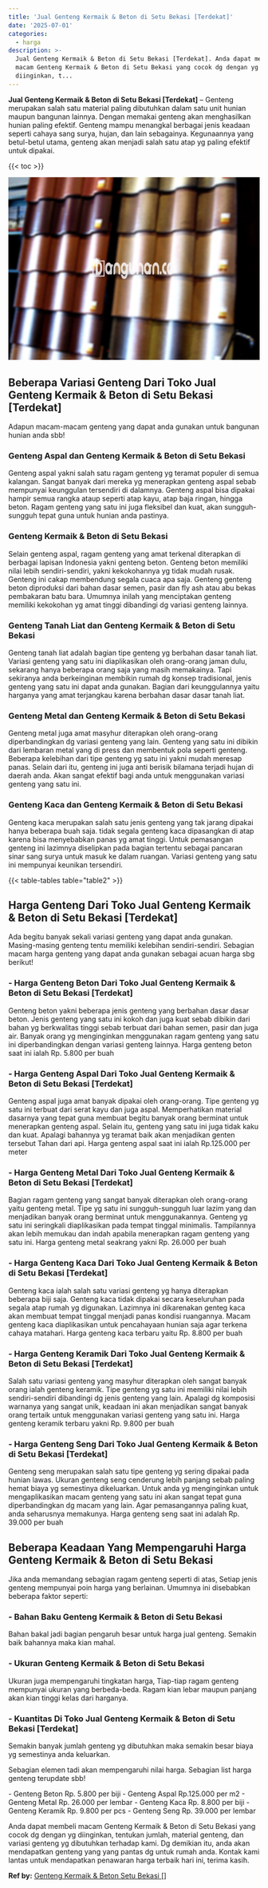 ```yaml
---
title: 'Jual Genteng Kermaik & Beton di Setu Bekasi [Terdekat]'
date: '2025-07-01'
categories:
  - harga
description: >-
  Jual Genteng Kermaik & Beton di Setu Bekasi [Terdekat]. Anda dapat membeli
  macam Genteng Kermaik & Beton di Setu Bekasi yang cocok dg dengan yg
  diinginkan, t...
---
```


**Jual Genteng Kermaik & Beton di Setu Bekasi \[Terdekat\]** – Genteng merupakan salah satu material paling dibutuhkan dalam satu unit hunian maupun bangunan lainnya. Dengan memakai genteng akan menghasilkan hunian paling efektif. Genteng mampu menangkal berbagai jenis keadaan seperti cahaya sang surya, hujan, dan lain sebagainya. Kegunaannya yang betul-betul utama, genteng akan menjadi salah satu atap yg paling efektif untuk dipakai.

{{< toc >}}

![Jual Genteng Kermaik & Beton di Setu Bekasi [Terdekat]](/images/genteng-minimalis-murah14.png)

## Beberapa Variasi Genteng Dari Toko Jual Genteng Kermaik & Beton di Setu Bekasi \[Terdekat\]

Adapun macam-macam genteng yang dapat anda gunakan untuk bangunan hunian anda sbb!

### Genteng Aspal dan Genteng Kermaik & Beton di Setu Bekasi

Genteng aspal yakni salah satu ragam genteng yg teramat populer di semua kalangan. Sangat banyak dari mereka yg menerapkan genteng aspal sebab mempunyai keunggulan tersendiri di dalamnya. Genteng aspal bisa dipakai hampir semua rangka ataup seperti atap kayu, atap baja ringan, hingga beton. Ragam genteng yang satu ini juga fleksibel dan kuat, akan sungguh-sungguh tepat guna untuk hunian anda pastinya.

### Genteng Kermaik & Beton di Setu Bekasi

Selain genteng aspal, ragam genteng yang amat terkenal diterapkan di berbagai lapisan Indonesia yakni genteng beton. Genteng beton memiliki nilai lebih sendiri-sendiri, yakni kekokohannya yg tidak mudah rusak. Genteng ini cakap membendung segala cuaca apa saja. Genteng genteng beton diproduksi dari bahan dasar semen, pasir dan fly ash atau abu bekas pembakaran batu bara. Umumnya inilah yang menciptakan genteng memiliki kekokohan yg amat tinggi dibandingi dg variasi genteng lainnya.

### Genteng Tanah Liat dan Genteng Kermaik & Beton di Setu Bekasi

Genteng tanah liat adalah bagian tipe genteng yg berbahan dasar tanah liat. Variasi genteng yang satu ini diaplikasikan oleh orang-orang jaman dulu, sekarang hanya beberapa orang saja yang masih memakainya. Tapi sekiranya anda berkeinginan membikin rumah dg konsep tradisional, jenis genteng yang satu ini dapat anda gunakan. Bagian dari keunggulannya yaitu harganya yang amat terjangkau karena berbahan dasar dasar tanah liat.

### Genteng Metal dan Genteng Kermaik & Beton di Setu Bekasi

Genteng metal juga amat masyhur diterapkan oleh orang-orang diperbandingkan dg variasi genteng yang lain. Genteng yang satu ini dibikin dari lembaran metal yang di press dan membentuk pola seperti genteng. Beberapa kelebihan dari tipe genteng yg satu ini yakni mudah meresap panas. Selain dari itu, genteng ini juga anti berisik bilamana terjadi hujan di daerah anda. Akan sangat efektif bagi anda untuk menggunakan variasi genteng yang satu ini.

### Genteng Kaca dan Genteng Kermaik & Beton di Setu Bekasi

Genteng kaca merupakan salah satu jenis genteng yang tak jarang dipakai hanya beberapa buah saja. tidak segala genteng kaca dipasangkan di atap karena bisa menyebabkan panas yg amat tinggi. Untuk pemasangan genteng ini lazimnya diselipkan pada bagian tertentu sebagai pancaran sinar sang surya untuk masuk ke dalam ruangan. Variasi genteng yang satu ini mempunyai keunikan tersendiri.

{{< table-tables table="table2" >}}

## Harga Genteng Dari Toko Jual Genteng Kermaik & Beton di Setu Bekasi \[Terdekat\]

Ada begitu banyak sekali variasi genteng yang dapat anda gunakan. Masing-masing genteng tentu memiliki kelebihan sendiri-sendiri. Sebagian macam harga genteng yang dapat anda gunakan sebagai acuan harga sbg berikut!

### \- Harga Genteng Beton Dari Toko Jual Genteng Kermaik & Beton di Setu Bekasi \[Terdekat\]

Genteng beton yakni beberapa jenis genteng yang berbahan dasar dasar beton. Jenis genteng yang satu ini kokoh dan juga kuat sebab dibikin dari bahan yg berkwalitas tinggi sebab terbuat dari bahan semen, pasir dan juga air. Banyak orang yg menginginkan menggunakan ragam genteng yang satu ini diperbandingkan dengan variasi genteng lainnya. Harga genteng beton saat ini ialah Rp. 5.800 per buah

### \- Harga Genteng Aspal Dari Toko Jual Genteng Kermaik & Beton di Setu Bekasi \[Terdekat\]

Genteng aspal juga amat banyak dipakai oleh orang-orang. Tipe genteng yg satu ini terbuat dari serat kayu dan juga aspal. Memperhatikan material dasarnya yang tepat guna membuat begitu banyak orang berminat untuk menerapkan genteng aspal. Selain itu, genteng yang satu ini juga tidak kaku dan kuat. Apalagi bahannya yg teramat baik akan menjadikan genten tersebut Tahan dari api. Harga genteng aspal saat ini ialah Rp.125.000 per meter

### \- Harga Genteng Metal Dari Toko Jual Genteng Kermaik & Beton di Setu Bekasi \[Terdekat\]

Bagian ragam genteng yang sangat banyak diterapkan oleh orang-orang yaitu genteng metal. Tipe yg satu ini sungguh-sungguh luar lazim yang dan menjadikan banyak orang berminat untuk menggunakannya. Genteng yg satu ini seringkali diaplikasikan pada tempat tinggal minimalis. Tampilannya akan lebih memukau dan indah apabila menerapkan ragam genteng yang satu ini. Harga genteng metal seakrang yakni Rp. 26.000 per buah

### \- Harga Genteng Kaca Dari Toko Jual Genteng Kermaik & Beton di Setu Bekasi \[Terdekat\]

Genteng kaca ialah salah satu variasi genteng yg hanya diterapkan beberapa biji saja. Genteng kaca tidak dipakai secara keseluruhan pada segala atap rumah yg digunakan. Lazimnya ini dikarenakan genteg kaca akan membuat tempat tinggal menjadi panas kondisi ruangannya. Macam genteng kaca diaplikasikan untuk pencahayaan hunian saja agar terkena cahaya matahari. Harga genteng kaca terbaru yaitu Rp. 8.800 per buah

### \- Harga Genteng Keramik Dari Toko Jual Genteng Kermaik & Beton di Setu Bekasi \[Terdekat\]

Salah satu variasi genteng yang masyhur diterapkan oleh sangat banyak orang ialah genteng keramik. Tipe genteng yg satu ini memiliki nilai lebih sendiri-sendiri dibandingi dg jenis genteng yang lain. Apalagi dg komposisi warnanya yang sangat unik, keadaan ini akan menjadikan sangat banyak orang tertaik untuk menggunakan variasi genteng yang satu ini. Harga genteng keramik terbaru yakni Rp. 9.800 per buah

### \- Harga Genteng Seng Dari Toko Jual Genteng Kermaik & Beton di Setu Bekasi \[Terdekat\]

Genteng seng merupakan salah satu tipe genteng yg sering dipakai pada hunian lawas. Ukuran genteng seng cenderung lebih panjang sebab paling hemat biaya yg semestinya dikeluarkan. Untuk anda yg menginginkan untuk mengaplikasikan macam genteng yang satu ini akan sangat tepat guna diperbandingkan dg macam yang lain. Agar pemasangannya paling kuat, anda seharusnya memakunya. Harga genteng seng saat ini adalah Rp. 39.000 per buah

## Beberapa Keadaan Yang Mempengaruhi Harga Genteng Kermaik & Beton di Setu Bekasi

Jika anda memandang sebagian ragam genteng seperti di atas, Setiap jenis genteng mempunyai poin harga yang berlainan. Umumnya ini disebabkan beberapa faktor seperti:

### \- Bahan Baku Genteng Kermaik & Beton di Setu Bekasi

Bahan bakal jadi bagian pengaruh besar untuk harga jual genteng. Semakin baik bahannya maka kian mahal.

### \- Ukuran Genteng Kermaik & Beton di Setu Bekasi

Ukuran juga mempengaruhi tingkatan harga, Tiap-tiap ragam genteng mempunyai ukuran yang berbeda-beda. Ragam kian lebar maupun panjang akan kian tinggi kelas dari harganya.

### \- Kuantitas Di Toko Jual Genteng Kermaik & Beton di Setu Bekasi \[Terdekat\]

Semakin banyak jumlah genteng yg dibutuhkan maka semakin besar biaya yg semestinya anda keluarkan.

Sebagian elemen tadi akan mempengaruhi nilai harga. Sebagian list harga genteng terupdate sbb!

\- Genteng Beton Rp. 5.800 per biji - Genteng Aspal Rp.125.000 per m2 - Genteng Metal Rp. 26.000 per lembar - Genteng Kaca Rp. 8.800 per biji - Genteng Keramik Rp. 9.800 per pcs - Genteng Seng Rp. 39.000 per lembar

Anda dapat membeli macam Genteng Kermaik & Beton di Setu Bekasi yang cocok dg dengan yg diinginkan, tentukan jumlah, material genteng, dan variasi genteng yg dibutuhkan terhadap kami. Dg demikian itu, anda akan mendapatkan genteng yang yang pantas dg untuk rumah anda. Kontak kami lantas untuk mendapatkan penawaran harga terbaik hari ini, terima kasih.

**Ref by:**  [Genteng Kermaik & Beton  Setu Bekasi []](https://id.wikipedia.org/wiki/Genteng)
